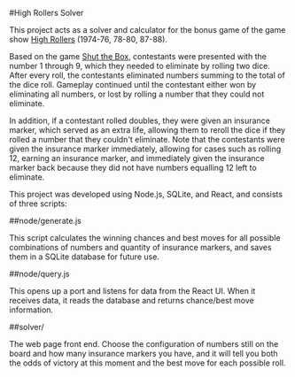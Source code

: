 #High Rollers Solver

This project acts as a solver and calculator for the bonus game of the game show [High Rollers](https://en.wikipedia.org/wiki/High_Rollers) (1974-76, 78-80, 87-88).  

Based on the game [Shut the Box](https://en.wikipedia.org/wiki/Shut_the_box), contestants were presented with the number 1 through 9, which they needed to eliminate by rolling two dice.  After every roll, the contestants eliminated numbers summing to the total of the dice roll.  Gameplay continued until the contestant either won by eliminating all numbers, or lost by rolling a number that they could not eliminate.

In addition, if a contestant rolled doubles, they were given an insurance marker, which served as an extra life, allowing them to reroll the dice if they rolled a number that they couldn't eliminate.  Note that the contestants were given the insurance marker immediately, allowing for cases such as rolling 12, earning an insurance marker, and immediately given the insurance marker back because they did not have numbers equalling 12 left to eliminate.

This project was developed using Node.js, SQLite, and React, and consists of three scripts:

##node/generate.js

This script calculates the winning chances and best moves for all possible combinations of numbers and quantity of insurance markers, and saves them in a SQLite database for future use.

##node/query.js

This opens up a port and listens for data from the React UI.  When it receives data, it reads the database and returns chance/best move information.

##solver/

The web page front end.  Choose the configuration of numbers still on the board and how many insurance markers you have, and it will tell you both the odds of victory at this moment and the best move for each possible roll.
